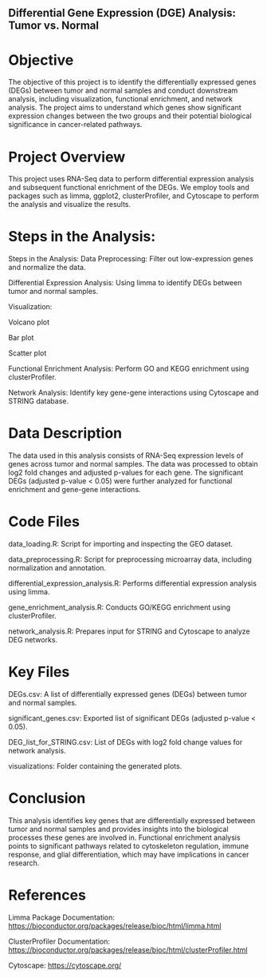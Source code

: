 ## Differential Gene Expression (DGE) Analysis: Tumor vs. Normal
# Objective
The objective of this project is to identify the differentially expressed genes (DEGs) between tumor and normal samples and conduct downstream analysis, including visualization, functional enrichment, and network analysis. The project aims to understand which genes show significant expression changes between the two groups and their potential biological significance in cancer-related pathways.
# Project Overview
This project uses RNA-Seq data to perform differential expression analysis and subsequent functional enrichment of the DEGs. We employ tools and packages such as limma, ggplot2, clusterProfiler, and Cytoscape to perform the analysis and visualize the results.
# Steps in the Analysis:
Steps in the Analysis:
Data Preprocessing: Filter out low-expression genes and normalize the data.

Differential Expression Analysis: Using limma to identify DEGs between tumor and normal samples.

Visualization:

Volcano plot

Bar plot

Scatter plot

Functional Enrichment Analysis: Perform GO and KEGG enrichment using clusterProfiler.

Network Analysis: Identify key gene-gene interactions using Cytoscape and STRING database.
# Data Description
The data used in this analysis consists of RNA-Seq expression levels of genes across tumor and normal samples. The data was processed to obtain log2 fold changes and adjusted p-values for each gene. The significant DEGs (adjusted p-value < 0.05) were further analyzed for functional enrichment and gene-gene interactions.
# Code Files
data_loading.R: Script for importing and inspecting the GEO dataset.

data_preprocessing.R: Script for preprocessing microarray data, including normalization and annotation.

differential_expression_analysis.R: Performs differential expression analysis using limma.

gene_enrichment_analysis.R: Conducts GO/KEGG enrichment using clusterProfiler.

network_analysis.R: Prepares input for STRING and Cytoscape to analyze DEG networks.
# Key Files
DEGs.csv: A list of differentially expressed genes (DEGs) between tumor and normal samples.

significant_genes.csv: Exported list of significant DEGs (adjusted p-value < 0.05).

DEG_list_for_STRING.csv: List of DEGs with log2 fold change values for network analysis.

visualizations: Folder containing the generated plots.
# Conclusion
This analysis identifies key genes that are differentially expressed between tumor and normal samples and provides insights into the biological processes these genes are involved in. Functional enrichment analysis points to significant pathways related to cytoskeleton regulation, immune response, and glial differentiation, which may have implications in cancer research.
# References
Limma Package Documentation: https://bioconductor.org/packages/release/bioc/html/limma.html

ClusterProfiler Documentation: https://bioconductor.org/packages/release/bioc/html/clusterProfiler.html

Cytoscape: https://cytoscape.org/
